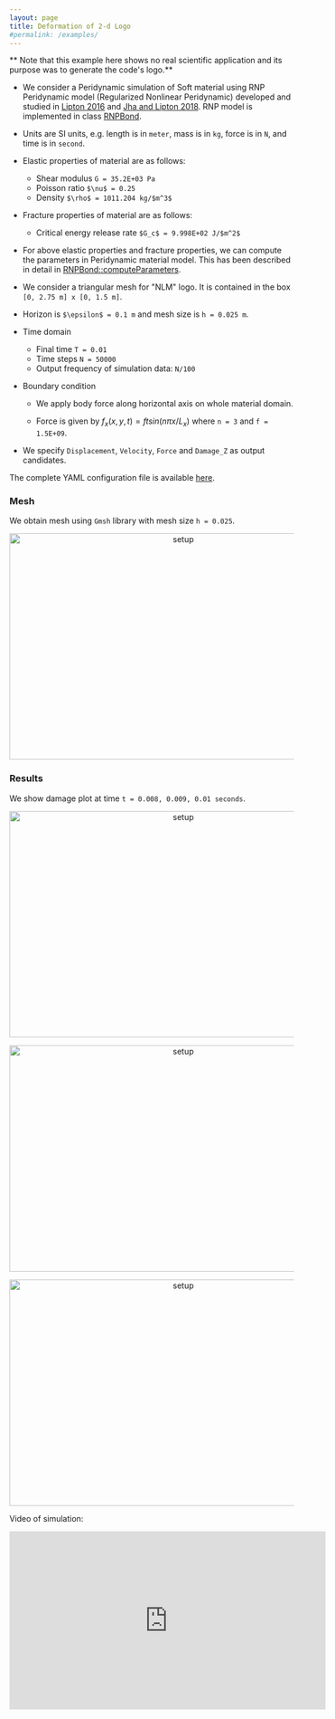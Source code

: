 ```yaml
---
layout: page
title: Deformation of 2-d Logo 
#permalink: /examples/
---
```

<script type="text/x-mathjax-config">
    MathJax.Hub.Config({
      tex2jax: {
        skipTags: ['script', 'noscript', 'style', 'textarea', 'pre'],
        inlineMath: [['$','$']]
      }
    });
  </script>
  <script src="https://cdn.mathjax.org/mathjax/latest/MathJax.js?config=TeX-AMS-MML_HTMLorMML" type="text/javascript"></script>

** Note that this example here shows no real scientific application and its purpose was to generate the code's logo.**  

- We consider a Peridynamic simulation of Soft material using RNP Peridynamic model (Regularized Nonlinear Peridynamic) developed and studied in [Lipton 2016](https://link.springer.com/article/10.1007/s10659-015-9564-z) and [Jha and Lipton 2018](https://doi.org/10.1137/17M1112236). RNP model is implemented in class [RNPBond](../../../src/material/pd/rnpBond.h).

- Units are SI units, e.g. length is in `meter`, mass is in `kg`, force is in `N`, and time is in `second`.

- Elastic properties of material are as follows:

	- Shear modulus `G = 35.2E+03 Pa`
	- Poisson ratio `$\nu$ = 0.25`
	- Density `$\rho$ = 1011.204 kg/$m^3$`

- Fracture properties of material are as follows:

	- Critical energy release rate `$G_c$ = 9.998E+02 J/$m^2$`

- For above elastic properties and fracture properties, we can compute the parameters in Peridynamic material model. This has been described in detail in [RNPBond::computeParameters](../../../src/material/pd/rnpBond.h).

- We consider a triangular mesh for "NLM" logo. It is contained in the box `[0, 2.75 m] x [0, 1.5 m]`. 

- Horizon is `$\epsilon$ = 0.1 m` and mesh size is `h = 0.025 m`.

- Time domain

	- Final time `T = 0.01`
	- Time steps `N = 50000`
	- Output frequency of simulation data: `N/100`

- Boundary condition

	- We apply body force along horizontal axis on whole material domain.

	- Force is given by $f_x(x,y,t) = f t sin(n\pi x/L_x)$ where `n = 3` and `f = 1.5E+09`.

- We specify `Displacement`, `Velocity`, `Force` and `Damage_Z` as output candidates. 

The complete YAML configuration file is available [here](https://github.com/nonlocalmodels/NLMech/blob/main/examples/fdModel/logo/input.yaml).

### Mesh
We obtain mesh using `Gmsh` library with mesh size `h = 0.025`. 

<p id="result" align="center">
	<img src="{{ site.url }}/assets/img/logo_mesh.png" alt="setup" width="600" height="400" />
</p>

### Results
We show damage plot at time `t = 0.008, 0.009, 0.01 seconds`. 

<p id="result" align="center">
	<img src="{{ site.url }}/assets/img/Z_fd_logo_8.png" alt="setup" width="600" height="400" />
</p>

<p id="result" align="center">
	<img src="{{ site.url }}/assets/img/Z_fd_logo_9.png" alt="setup" width="600" height="400" />
</p>

<p id="result" align="center">
	<img src="{{ site.url }}/assets/img/Z_fd_logo_10.png" alt="setup" width="600" height="400" />
</p>


Video of simulation:

<iframe width="560" height="315" src="https://www.youtube.com/embed/IrAk0uT6wvI" frameborder="0" allow="accelerometer; autoplay; encrypted-media; gyroscope; picture-in-picture" allowfullscreen></iframe>
